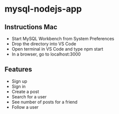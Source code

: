 # mysql-nodejs-app


## Instructions Mac

- Start MySQL Workbench from System Preferences
- Drop the directory into VS Code
- Open terminal in VS Code and type npm start
- In a browser, go to localhost:3000

## Features

- Sign up
- Sign in
- Create a post
- Search for a user
- See number of posts for a friend
- Follow a user